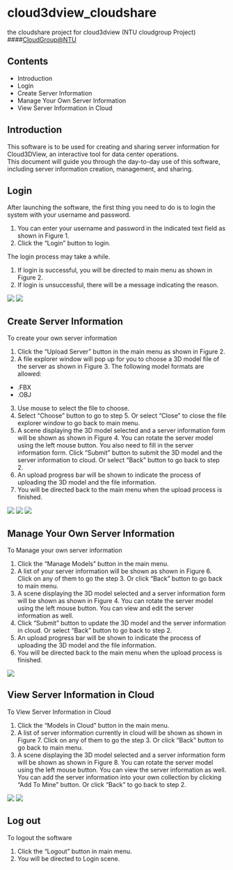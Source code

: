 cloud3dview_cloudshare
===========================
the cloudshare project for cloud3dview (NTU cloudgroup Project)
####<a href="">CloudGroup@NTU</a>

## Contents
- Introduction
- Login  
- Create Server Information  
- Manage Your Own Server Information  
- View Server Information in Cloud  

## Introduction
This software is to be used for creating and sharing server information for Cloud3DView, an interactive tool for data center operations.  
This document will guide you through the day-to-day use of this software, including server information creation, management, and sharing.

## Login
After launching the software, the first thing you need to do is to login the system with your username and password.  

1. You can enter your username and password in the indicated text field as shown in Figure 1.  
2. Click the “Login” button to login.  

The login process may take a while. 

1. If login is successful, you will be directed to main menu as shown in Figure 2.  
2. If login is unsuccessful, there will be a message indicating the reason.  

![](https://github.com/weidaxu1988/cloud3dview_cloudshare/raw/master/screenshorts/login_scene.png)
![](https://github.com/weidaxu1988/cloud3dview_cloudshare/raw/master/screenshorts/main_menu.png)

## Create Server Information
To create your own server information

1. Click the “Upload Server” button in the main menu as shown in Figure 2.
2. A file explorer window will pop up for you to choose a 3D model file of the server as shown in Figure 3. The following model formats are allowed:
 - .FBX
 - .OBJ
3. Use mouse to select the file to choose.
4. Select “Choose” button to go to step 5. Or select “Close” to close the file explorer window to go back to main menu.
5. A scene displaying the 3D model selected and a server information form will be shown as shown in Figure 4. You can rotate the server model using the left mouse button. You also need to fill in the server information form. Click “Submit” button to submit the 3D model and the server information to cloud. Or select “Back” button to go back to step 2.
6. An upload progress bar will be shown to indicate the process of uploading the 3D model and the file information.
7. You will be directed back to the main menu when the upload process is finished.

![](https://github.com/weidaxu1988/cloud3dview_cloudshare/raw/master/screenshorts/file_explorer_window.png)
![](https://github.com/weidaxu1988/cloud3dview_cloudshare/raw/master/screenshorts/server_info_form.png)
![](https://github.com/weidaxu1988/cloud3dview_cloudshare/raw/master/screenshorts/upload_progress.png)

## Manage Your Own Server Information
To Manage your own server information 

1. Click the “Manage Models” button in the main menu.
2. A list of your server information will be shown as shown in Figure 6. Click on any of them to go the step 3. Or click “Back” button to go back to main menu.
3. A scene displaying the 3D model selected and a server information form will be shown as shown in Figure 4. You can rotate the server model using the left mouse button. You can view and edit the server information as well.
4. Click “Submit” button to update the 3D model and the server information in cloud. Or select “Back” button to go back to step 2.
5. An upload progress bar will be shown to indicate the process of uploading the 3D model and the file information.
6. You will be directed back to the main menu when the upload process is finished.

![](https://github.com/weidaxu1988/cloud3dview_cloudshare/raw/master/screenshorts/list_of_user's_own_server_info.png)

## View Server Information in Cloud
To View Server Information in Cloud

1. Click the “Models in Cloud” button in the main menu.
2. A list of server information currently in cloud will be shown as shown in Figure 7. Click on any of them to go the step 3. Or click “Back” button to go back to main menu.
3. A scene displaying the 3D model selected and a server information form will be shown as shown in Figure 8. You can rotate the server model using the left mouse button. You can view the server information as well. You can add the server information into your own collection by clicking “Add To Mine” button. Or click “Back” to go back to step 2.

![](https://github.com/weidaxu1988/cloud3dview_cloudshare/raw/master/screenshorts/list_of_server_info_in_cloud.png)
![](https://github.com/weidaxu1988/cloud3dview_cloudshare/raw/master/screenshorts/server_info_viewing.png)

## Log out
To logout the software

1. Click the “Logout” button in main menu.
2. You will be directed to Login scene.

